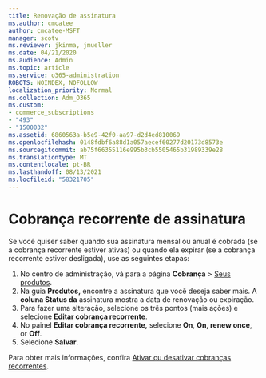```yaml
---
title: Renovação de assinatura
ms.author: cmcatee
author: cmcatee-MSFT
manager: scotv
ms.reviewer: jkinma, jmueller
ms.date: 04/21/2020
ms.audience: Admin
ms.topic: article
ms.service: o365-administration
ROBOTS: NOINDEX, NOFOLLOW
localization_priority: Normal
ms.collection: Adm_O365
ms.custom:
- commerce_subscriptions
- "493"
- "1500032"
ms.assetid: 6860563a-b5e9-42f0-aa97-d2d4ed810069
ms.openlocfilehash: 0148fdbf6a88d1a057aecef60277d20173d8573e
ms.sourcegitcommit: ab75f66355116e995b3cb5505465b31989339e28
ms.translationtype: MT
ms.contentlocale: pt-BR
ms.lasthandoff: 08/13/2021
ms.locfileid: "58321705"
---
```

# <a name="subscription-recurring-billing"></a>Cobrança recorrente de assinatura

Se você quiser saber quando sua assinatura mensal ou  anual é cobrada (se a cobrança recorrente  estiver ativas) ou quando ela expirar (se a cobrança recorrente estiver desligada), use as seguintes etapas:
  
1. No centro de administração, vá para a página **Cobrança** \> [Seus produtos](https://go.microsoft.com/fwlink/p/?linkid=842054).
2. Na guia **Produtos,** encontre a assinatura que você deseja saber mais. A **coluna Status da** assinatura mostra a data de renovação ou expiração.
3. Para fazer uma alteração, selecione os três pontos (mais ações) e selecione **Editar cobrança recorrente**.
4. No painel **Editar cobrança recorrente,** selecione **On**, **On, renew once**, or **Off**.
5. Selecione **Salvar**.

Para obter mais informações, confira [Ativar ou desativar cobranças recorrentes](https://docs.microsoft.com/microsoft-365/commerce/subscriptions/renew-your-subscription).